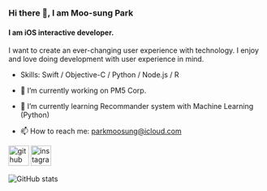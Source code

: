 ### Hi there 👋, I am Moo-sung Park
#### I am iOS interactive developer.

I want to create an ever-changing user experience with technology.  I enjoy and love doing development with user experience in mind.

- Skills: Swift / Objective-C / Python / Node.js / R

- 🔭 I’m currently working on PM5 Corp. 
- 🌱 I’m currently learning Recommander system with Machine Learning (Python) 
- 📫 How to reach me: parkmoosung@icloud.com 


[<img src='https://cdn.jsdelivr.net/npm/simple-icons@3.0.1/icons/github.svg' alt='github' height='40'>](https://github.com/EatDinner)  [<img src='https://cdn.jsdelivr.net/npm/simple-icons@3.0.1/icons/instagram.svg' alt='instagram' height='40'>](https://www.instagram.com/name_plzz/)  

![GitHub stats](https://github-readme-stats.vercel.app/api?username=EatDinner&show_icons=true)  


